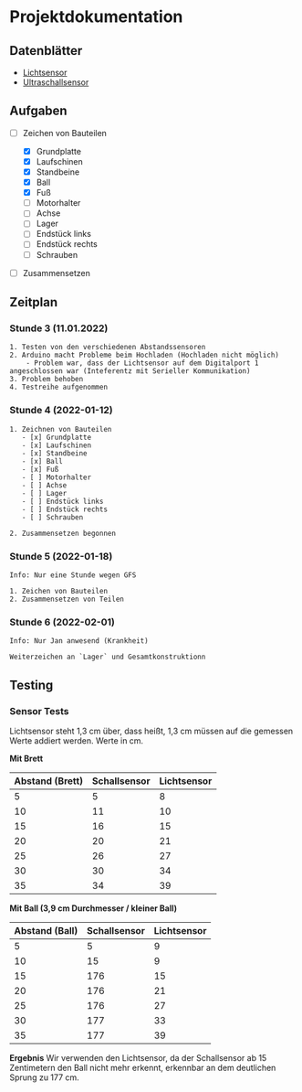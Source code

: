 # Projektdokumentation

## Datenblätter

- [Lichtsensor](https://www.farnell.com/datasheets/1657845.pdf)
- [Ultraschallsensor](https://www.mikrocontroller.net/attachment/218122/HC-SR04_ultraschallmodul_beschreibung_3.pdf)

## Aufgaben
- [ ] Zeichen von Bauteilen
  - [x] Grundplatte
  - [x] Laufschinen
  - [x] Standbeine
  - [x] Ball
  - [x] Fuß
  - [ ] Motorhalter
  - [ ] Achse
  - [ ] Lager
  - [ ] Endstück links
  - [ ] Endstück rechts
  - [ ] Schrauben 
- [ ] Zusammensetzen


## Zeitplan

### Stunde 3 (11.01.2022)
    1. Testen von den verschiedenen Abstandssensoren
    2. Arduino macht Probleme beim Hochladen (Hochladen nicht möglich) 
        - Problem war, dass der Lichtsensor auf dem Digitalport 1 angeschlossen war (Inteferentz mit Serieller Kommunikation)
    3. Problem behoben
    4. Testreihe aufgenommen

### Stunde 4 (2022-01-12)
    1. Zeichnen von Bauteilen
       - [x] Grundplatte
       - [x] Laufschinen
       - [x] Standbeine
       - [x] Ball
       - [x] Fuß
       - [ ] Motorhalter
       - [ ] Achse
       - [ ] Lager
       - [ ] Endstück links
       - [ ] Endstück rechts
       - [ ] Schrauben 

    2. Zusammensetzen begonnen

### Stunde 5 (2022-01-18)
    Info: Nur eine Stunde wegen GFS
     
    1. Zeichen von Bauteilen
    2. Zusammensetzen von Teilen

### Stunde 6 (2022-02-01)
    Info: Nur Jan anwesend (Krankheit)

    Weiterzeichen an `Lager` und Gesamtkonstruktionn


## Testing

### Sensor Tests

Lichtsensor steht 1,3 cm über, dass heißt, 1,3 cm müssen auf die gemessen Werte addiert werden.  Werte in cm.

**Mit Brett**

| Abstand (Brett) | Schallsensor | Lichtsensor |
--- | --- | --- |
| 5 | 5 | 8|
| 10 | 11 | 10 |
| 15 | 16 | 15 |
| 20 | 20 | 21 |
| 25 | 26 | 27 |
| 30 | 30 | 34 |
| 35 | 34 | 39 |

**Mit Ball (3,9 cm Durchmesser / kleiner Ball)**

| Abstand (Ball) | Schallsensor | Lichtsensor |
--- | --- | --- |
| 5 | 5| 9
| 10 | 15| 9
| 15 | 176 | 15
| 20 | 176| 21
| 25 | 176| 27
| 30 | 177| 33
| 35 | 177| 39

**Ergebnis**
Wir verwenden den Lichtsensor, da der Schallsensor ab 15 Zentimetern den Ball nicht mehr erkennt, erkennbar an dem deutlichen Sprung zu 177 cm.